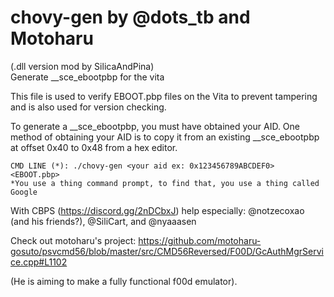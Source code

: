 # chovy-gen by @dots_tb and Motoharu 
(.dll version mod by SilicaAndPina)            
Generate __sce_ebootpbp for the vita        
 
This file is used to verify EBOOT.pbp files on the Vita to prevent tampering and is also used for version checking.

To generate a __sce_ebootpbp, you must have obtained your AID. One method of obtaining your AID is to copy it from an existing __sce_ebootpbp at offset 0x40 to 0x48 from a hex editor.


	CMD LINE (*): ./chovy-gen <your aid ex: 0x123456789ABCDEF0> <EBOOT.pbp> 
	*You use a thing command prompt, to find that, you use a thing called Google


With CBPS (https://discord.gg/2nDCbxJ) help especially:  @notzecoxao (and his friends?), @SiliCart, and @nyaaasen

Check out motoharu's project: https://github.com/motoharu-gosuto/psvcmd56/blob/master/src/CMD56Reversed/F00D/GcAuthMgrService.cpp#L1102

(He is aiming to make a fully functional f00d emulator).
